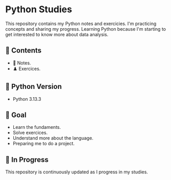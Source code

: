 # Python Studies

This repository contains my Python notes and exercicies. I'm practicing concepts and sharing my progress. Learning Python because I'm starting to get interested to know more about data analysis.

## 📘 Contents

- 📝 Notes.
- ♟️ Exercices.

## 🐍 Python Version

- Python 3.13.3

## 🥅 Goal

- Learn the fundaments.
- Solve exercices.
- Understand more about the language.
- Preparing me to do a project.

## 🚧 In Progress

This repository is continuously updated as I progress in my studies.

